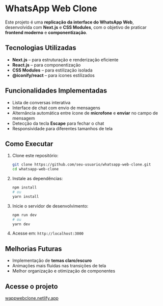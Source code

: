 # WhatsApp Web Clone  

Este projeto é uma **replicação da interface do WhatsApp Web**, desenvolvida com **Next.js** e **CSS Modules**, com o objetivo de praticar **frontend moderno** e **componentização**.  

## Tecnologias Utilizadas  

- **Next.js** – para estruturação e renderização eficiente  
- **React.js** – para componentização  
- **CSS Modules** – para estilização isolada  
- **@iconify/react** – para ícones estilizados  

## Funcionalidades Implementadas  

- Lista de conversas interativa  
- Interface de chat com envio de mensagens  
- Alternância automática entre ícone de **microfone** e **enviar** no campo de mensagem  
- Detecção da tecla **Escape** para fechar o chat  
- Responsividade para diferentes tamanhos de tela
  
## Como Executar  

1. Clone este repositório:  
   ```bash
   git clone https://github.com/seu-usuario/whatsapp-web-clone.git
   cd whatsapp-web-clone
   ```
2. Instale as dependências:  
   ```bash
   npm install
   # ou
   yarn install
   ```
3. Inicie o servidor de desenvolvimento:  
   ```bash
   npm run dev
   # ou
   yarn dev
   ```
4. Acesse em: `http://localhost:3000`  

## Melhorias Futuras  

- Implementação de **temas claro/escuro**  
- Animações mais fluidas nas transições de tela  
- Melhor organização e otimização de componentes

## Acesse o projeto

[wappwebclone.netlify.app](https://wappwebclone.netlify.app)  
